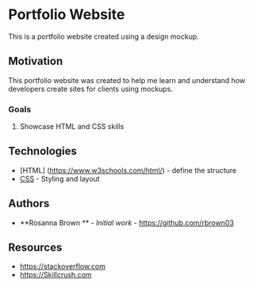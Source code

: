 # Portfolio Website

This is a portfolio website created using a
design mockup.

## Motivation

This portfolio website was created to help me learn and  understand how developers create sites for clients using mockups.


### Goals

1) Showcase HTML and CSS skills


## Technologies

* [HTML] (https://www.w3schools.com/html/) - define the structure
* [CSS](https://www.w3schools.com/css/) - Styling and layout

## Authors

* **Rosanna Brown ** - *Initial work* - https://github.com/rbrown03


## Resources

* https://stackoverflow.com
* https://Skillcrush.com
